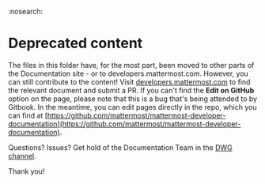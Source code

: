 :nosearch:

# Deprecated content

The files in this folder have, for the most part, been moved to other parts of the Documentation site - or to developers.mattermost.com. However, you can still contribute to the content! Visit [developers.mattermost.com](https://developers.mattermost.com/integrate/getting-started/) to find the relevant document and submit a PR. If you can't find the **Edit on GitHub** option on the page, please note that this is a bug that's being attended to by Gitbook. In the meantime, you can edit pages directly in the repo, which you can find at [https://github.com/mattermost/mattermost-developer-documentation](https://github.com/mattermost/mattermost-developer-documentation).

Questions? Issues? Get hold of the Documentation Team in the [DWG channel](https://community.mattermost.com/core/channels/dwg-documentation-working-group).

Thank you!
